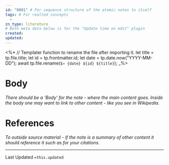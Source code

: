 ```yaml
---
id: "0001" # For sequence structure of the atomic notes to itself
tags: # For realted concepts 
  -
zn_type: literature
# Both meta data below is for the "Update time on edit" plugin
created: 
updated: 
---
```


<%*
	// Templater function to rename the file after importing it.
	let title = tp.file.title;
	let id = tp.frontmatter.id;
	let date = tp.date.now("YYYY-MM-DD");
	await tp.file.rename(`$⚛ {date} ${id} ${title}`);
_%>

# Body
_There should be a 'Body' for the note - where the main content goes. Inside the body one may want to link to other content - like you see in Wikipedia._

# References
_To outside source material - if the note is a summary of other content it should reference it such as for your citations._

___
Last Updated `=this.updated`